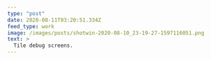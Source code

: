 ```yaml
---
type: "post"
date: 2020-08-11T03:20:51.334Z
feed_type: work
image: /images/posts/shotwin-2020-08-10_23-19-27-1597116051.png
text: >
  Tile debug screens.
---
```

